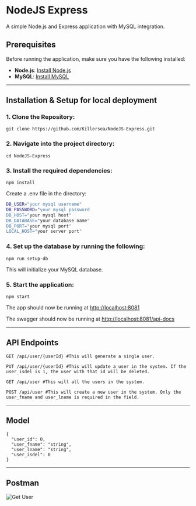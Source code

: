 # NodeJS Express

A simple Node.js and Express application with MySQL integration.

## Prerequisites

Before running the application, make sure you have the following installed:

- **Node.js**: [Install Node.js](https://nodejs.org/en/download/)
- **MySQL**: [Install MySQL]([https://dev.mysql.com/doc/refman/8.0/en/installing.html](https://dev.mysql.com/downloads/installer/))
---
## Installation & Setup for local deployment
### **1. Clone the Repository:**
```
git clone https://github.com/Killersea/NodeJS-Express.git
```

### **2. Navigate into the project directory:**
```
cd NodeJS-Express
```

### **3. Install the required dependencies:**
```
npm install

```
Create a .env file in the directory:
```sh
DB_USER="your mysql username"
DB_PASSWORD="your mysql password
DB_HOST="your mysql host"
DB_DATABASE="your database name"
DB_PORT="your mysql port"
LOCAL_HOST="your server port"
```

### **4. Set up the database by running the following:**
```
npm run setup-db
```
This will initialize your MySQL database.

### **5. Start the application:**
```
npm start
```
The app should now be running at [http://localhost:8081](http://localhost:8081)

The swagger should now be running at [http://localhost:8081/api-docs](http://localhost:8081/api-docs)

---
## API Endpoints
```
GET /api/user/{userId} #This will generate a single user.

PUT /api/user/{userId} #This will update a user in the system. If the user_isdel is 1, the user with that id will be deleted.

GET /api/user #This will all the users in the system.

POST /api/user #This will create a new user in the system. Only the user_fname and user_lname is required in the field.
```

---
## Model
```
{
  "user_id": 0,
  "user_fname": "string",
  "user_lname": "string",
  "user_isdel": 0
}
```

---
## Postman
![Get User](https://imgur.com/a/y0VFjNs)
